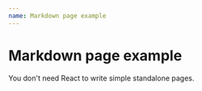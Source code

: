 ```yaml
---
name: Markdown page example
---
```


# Markdown page example

You don't need React to write simple standalone pages.

